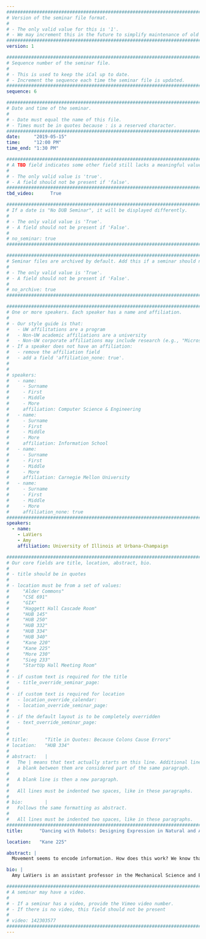 ```yaml
---
################################################################################
# Version of the seminar file format.
#
# - The only valid value for this is '1'.
# - We may increment this in the future to simplify maintenance of old seminars.
################################################################################
version: 1

################################################################################
# Sequence number of the seminar file.
#
# - This is used to keep the iCal up to date.
# - Increment the sequence each time the seminar file is updated.
################################################################################
sequence: 6

################################################################################
# Date and time of the seminar.
#
# - Date must equal the name of this file.
# - Times must be in quotes because : is a reserved character.
################################################################################
date:     "2019-05-15"
time:     "12:00 PM"
time_end: "1:30 PM"

################################################################################
# A TBD field indicates some other field still lacks a meaningful value.
#
# - The only valid value is 'true'.
# - A field should not be present if 'false'.
################################################################################
tbd_video:      True

################################################################################
# If a date is "No DUB Seminar", it will be displayed differently.
#
# - The only valid value is 'True'.
# - A field should not be present if 'False'.
#
# no_seminar: true
################################################################################

################################################################################
# Seminar files are archived by default. Add this if a seminar should not be.
#
# - The only valid value is 'True'.
# - A field should not be present if 'False'.
#
# no_archive: true
################################################################################

################################################################################
# One or more speakers. Each speaker has a name and affiliation.
#
# - Our style guide is that:
#   - UW affilitations are a program
#   - Non-UW academic affiliations are a university
#   - Non-UW corporate affiliations may include research (e.g., "Microsoft Research")
# - If a speaker does not have an affiliation:
#   - remove the affiliation field
#   - add a field 'affiliation_none: true'.
#
#
# speakers:
#   - name: 
#     - Surname
#     - First
#     - Middle
#     - More
#     affiliation: Computer Science & Engineering 
#   - name: 
#     - Surname
#     - First
#     - Middle
#     - More
#     affiliation: Information School 
#   - name: 
#     - Surname
#     - First
#     - Middle
#     - More
#     affiliation: Carnegie Mellon University 
#   - name:
#     - Surname
#     - First
#     - Middle
#     - More
#     affiliation_none: true
################################################################################
speakers:
  - name: 
    - LaViers
    - Amy
    affiliation: University of Illinois at Urbana-Champaign

################################################################################
# Our core fields are title, location, abstract, bio.
#
# - title should be in quotes
#
# - location must be from a set of values:
#     "Alder Commons"
#     "CSE 691"
#     "GIX"
#     "Haggett Hall Cascade Room"
#     "HUB 145"
#     "HUB 250"
#     "HUB 332"
#     "HUB 334"
#     "HUB 340"
#     "Kane 220"
#     "Kane 225"
#     "More 230"
#     "Sieg 233"
#     "StartUp Hall Meeting Room"
#
# - if custom text is required for the title
#   - title_override_seminar_page:
#
# - if custom text is required for location
#   - location_override_calendar:
#   - location_override_seminar_page:
#
# - if the default layout is to be completely overridden
#   - text_override_seminar_page:
#
#
# title:      "Title in Quotes: Because Colons Cause Errors"
# location:   "HUB 334"
#
# abstract:   |
#   The | means that text actually starts on this line. Additional lines without
#   a blank between them are considered part of the same paragraph.
#
#   A blank line is then a new paragraph.
#
#   All lines must be indented two spaces, like in these paragraphs.
#
# bio:        |
#   Follows the same formatting as abstract.
#
#   All lines must be indented two spaces, like in these paragraphs.
################################################################################
title:      "Dancing with Robots: Designing Expression in Natural and Artificial Systems"

location:   "Kane 225"

abstract: |
  Movement seems to encode information. How does this work? We know that animals, including humans, use the motion of counterparts to produce coordinated, social behaviors. But how do we resolve the discrete measures of communication and information theory with the continuous laws of motion and mechanics? Answering these questions is critical to developing expressive robotic systems that integrate seamlessly with natural counterparts – a goal that has increasing urgency as robots move out of factories and into workplaces and homes. This talk presents this problem in an information-theoretic model (where artificial systems are modeled as a source communicating across a channel to a human receiver) and highlights how this model guides work in the Robotics, Automation, and Dance (RAD) Lab. The talk will present work in generating variable bipedal gait via parameters embedded as constraints in an optimization, predicting perceived affect when human viewers observe artificial gait across multiple environments, and imitating human motion on multiple robotic platforms. In addition to traditional tools in dynamics, control, and empirical measurement, these projects leverage qualitative observation, embodied movement practice, and artistic creation. Thus, the talk will also highlight how dancing with robots is critical to developing automation that functions correctly in human-built spaces.

bio: |
  Amy LaViers is an assistant professor in the Mechanical Science and Engineering Department at the University of Illinois at Urbana-Champaign (UIUC) and director of the Robotics, Automation, and Dance (RAD) Lab. She is a recipient of a 2015 DARPA Young Faculty Award (YFA) and 2017 Director’s Fellowship. Her teaching has been recognized on UIUC’s list of Teachers Ranked as Excellent by Their Students, with Outstanding distinction. Her choreography has been presented at the Merce Cunningham Dance Studio and in the DANCE NOW Joe’s Pub Festival at The Public Theater in New York City. She is a co-founder of two startup companies: AE Machines, Inc, an automation software company that won Product Design of the Year at the 4th Revolution Awards in Chicago and was a finalist for Robot of the Year at Station F in Paris, and caali, LLC, an embodied media company. She completed a two-year Certification in Movement Analysis (CMA) in 2016 at the Laban/Bartenieff Institute of Movement Studies (LIMS). Prior to UIUC she held a position as an assistant professor in systems and information engineering at the University of Virginia. She completed her Ph.D. in electrical and computer engineering at Georgia Tech with a dissertation that included a live performance exploring stylized motion. Her research began in her undergraduate thesis at Princeton University where she earned a certificate in dance and a degree in mechanical and aerospace engineering.

################################################################################
# A seminar may have a video.
#
# - If a seminar has a video, provide the Vimeo video number.
# - If there is no video, this field should not be present
#
# video: 142303577
################################################################################
---
```

